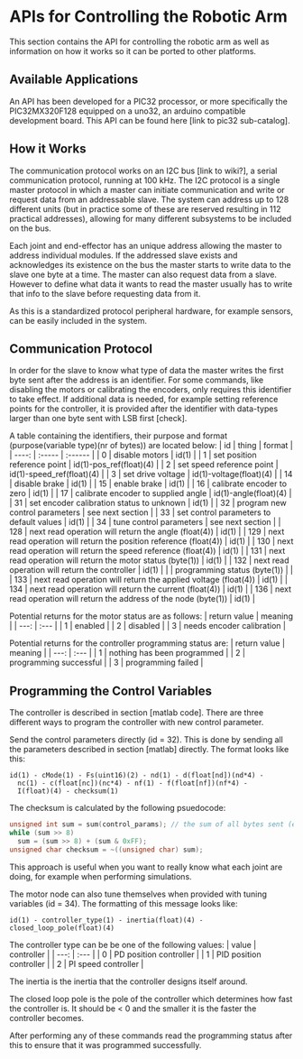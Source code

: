 # APIs for Controlling the Robotic Arm

This section contains the API for controlling the robotic arm as well as information on how it works so it can be ported to other platforms.

## Available Applications
An API has been developed for a PIC32 processor, or more specifically the PIC32MX320F128 equipped on a uno32, an arduino compatible development board. This API can be found here [link to pic32 sub-catalog].

## How it Works
The communication protocol works on an I2C bus [link to wiki?], a serial communication protocol, running at 100 kHz. The I2C protocol is a single master protocol in which a master can initiate communication and write or request data from an addressable slave. The system can address up to 128 different units (but in practice some of these are reserved resulting in 112 practical addresses), allowing for many different subsystems to be included on the bus. 

Each joint and end-effector has an unique address allowing the master to address individual modules. If the addressed slave exists and acknowledges its existence on the bus the master starts to write data to the slave one byte at a time. The master can also request data from a slave. However to define what data it wants to read the master usually has to write that info to the slave before requesting data from it.

As this is a standardized protocol peripheral hardware, for example sensors, can be easily included in the system.

## Communication Protocol
In order for the slave to know what type of data the master writes the first byte sent after the address is an identifier. For some commands, like disabling the motors or calibrating the encoders, only requires this identifier to take effect. If additional data is needed, for example setting reference points for the controller, it is provided after the identifier with data-types larger than one byte sent with LSB first [check].

A table containing the identifiers, their purpose and format (purpose(variable type)(nr of bytes)) are located below:
| id | thing | format |
| ----: | :----- | :------ |
| 0   | disable motors | id(1) |
| 1   | set position reference point | id(1)-pos_ref(float)(4) |
| 2   | set speed reference point | id(1)-speed_ref(float)(4) |
| 3   | set drive voltage | id(1)-voltage(float)(4) |
| 14  | disable brake | id(1) |
| 15  | enable brake | id(1) |
| 16  | calibrate encoder to zero | id(1) |
| 17  | calibrate encoder to supplied angle | id(1)-angle(float)(4) |
| 31  | set encoder calibration status to unknown | id(1) |
| 32  | program new control parameters | see next section |
| 33  | set control parameters to default values | id(1) |
| 34  | tune control parameters | see next section |
| 128 | next read operation will return the angle (float(4)) | id(1) |
| 129 | next read operation will return the position reference (float(4)) | id(1) |
| 130 | next read operation will return the speed reference (float(4)) | id(1) |
| 131 | next read operation will return the motor status (byte(1)) | id(1) |
| 132 | next read operation will return the controller     | id(1) |
|     | programming status (byte(1)) | |
| 133 | next read operation will return the applied voltage (float(4)) | id(1) |
| 134 | next read operation will return the current (float(4)) | id(1) |
| 136 | next read operation will return the address of the node (byte(1)) | id(1) |

Potential returns for the motor status are as follows:
| return value | meaning |
| ---: | :--- |
| 1 | enabled |
| 2 | disabled |
| 3 | needs encoder calibration |

Potential returns for the controller programming status are:
| return value | meaning |
| ---: | :--- |
| 1 | nothing has been programmed |
| 2 | programming successful |
| 3 | programming failed |

## Programming the Control Variables
The controller is described in section [matlab code]. There are three different ways to program the controller with new control parameter.

Send the control parameters directly (id = 32). This is done by sending all the parameters described in section [matlab] directly. The format looks like this:  
```
id(1) - cMode(1) - Fs(uint16)(2) - nd(1) - d(float[nd])(nd*4) - 
  nc(1) - c(float[nc])(nc*4) - nf(1) - f(float[nf])(nf*4) - 
  I(float)(4) - checksum(1)
```

The checksum is calculated by the following psuedocode:
```c
unsigned int sum = sum(control_params); // the sum of all bytes sent (excluding the id)
while (sum >> 8)
  sum = (sum >> 8) + (sum & 0xFF);
unsigned char checksum = ~((unsigned char) sum);
```

This approach is useful when you want to really know what each joint are doing, for example when performing simulations.

The motor node can also tune themselves when provided with tuning variables (id = 34). The formatting of this message looks like:
```
id(1) - controller_type(1) - inertia(float)(4) - closed_loop_pole(float)(4)
```

The controller type can be be one of the following values:
| value | controller |
| ---: | :--- |
| 0 | PD position controller |
| 1 | PID position controller |
| 2 | PI speed controller |

The inertia is the inertia that the controller designs itself around.

The closed loop pole is the pole of the controller which determines how fast the controller is. It should be < 0 and the smaller it is the faster the controller becomes.

After performing any of these commands read the programming status after this to ensure that it was programmed successfully.